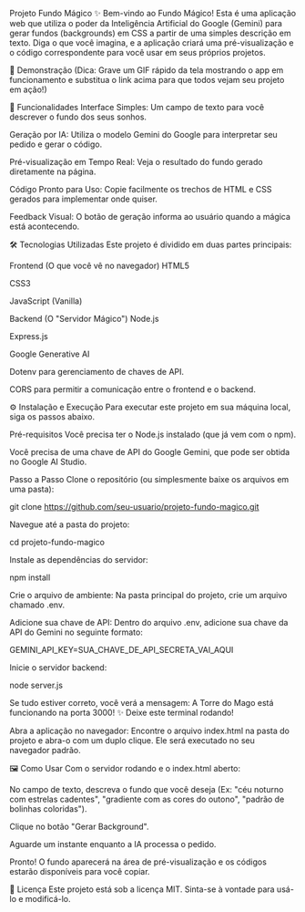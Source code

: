 Projeto Fundo Mágico ✨
Bem-vindo ao Fundo Mágico! Esta é uma aplicação web que utiliza o poder da Inteligência Artificial do Google (Gemini) para gerar fundos (backgrounds) em CSS a partir de uma simples descrição em texto. Diga o que você imagina, e a aplicação criará uma pré-visualização e o código correspondente para você usar em seus próprios projetos.

📸 Demonstração
(Dica: Grave um GIF rápido da tela mostrando o app em funcionamento e substitua o link acima para que todos vejam seu projeto em ação!)

🚀 Funcionalidades
Interface Simples: Um campo de texto para você descrever o fundo dos seus sonhos.

Geração por IA: Utiliza o modelo Gemini do Google para interpretar seu pedido e gerar o código.

Pré-visualização em Tempo Real: Veja o resultado do fundo gerado diretamente na página.

Código Pronto para Uso: Copie facilmente os trechos de HTML e CSS gerados para implementar onde quiser.

Feedback Visual: O botão de geração informa ao usuário quando a mágica está acontecendo.

🛠️ Tecnologias Utilizadas
Este projeto é dividido em duas partes principais:

Frontend (O que você vê no navegador)
HTML5

CSS3

JavaScript (Vanilla)

Backend (O "Servidor Mágico")
Node.js

Express.js

Google Generative AI

Dotenv para gerenciamento de chaves de API.

CORS para permitir a comunicação entre o frontend e o backend.

⚙️ Instalação e Execução
Para executar este projeto em sua máquina local, siga os passos abaixo.

Pré-requisitos
Você precisa ter o Node.js instalado (que já vem com o npm).

Você precisa de uma chave de API do Google Gemini, que pode ser obtida no Google AI Studio.

Passo a Passo
Clone o repositório (ou simplesmente baixe os arquivos em uma pasta):

git clone https://github.com/seu-usuario/projeto-fundo-magico.git

Navegue até a pasta do projeto:

cd projeto-fundo-magico

Instale as dependências do servidor:

npm install

Crie o arquivo de ambiente:
Na pasta principal do projeto, crie um arquivo chamado .env.

Adicione sua chave de API:
Dentro do arquivo .env, adicione sua chave da API do Gemini no seguinte formato:

GEMINI_API_KEY=SUA_CHAVE_DE_API_SECRETA_VAI_AQUI

Inicie o servidor backend:

node server.js

Se tudo estiver correto, você verá a mensagem: A Torre do Mago está funcionando na porta 3000! ✨
Deixe este terminal rodando!

Abra a aplicação no navegador:
Encontre o arquivo index.html na pasta do projeto e abra-o com um duplo clique. Ele será executado no seu navegador padrão.

🖼️ Como Usar
Com o servidor rodando e o index.html aberto:

No campo de texto, descreva o fundo que você deseja (Ex: "céu noturno com estrelas cadentes", "gradiente com as cores do outono", "padrão de bolinhas coloridas").

Clique no botão "Gerar Background".

Aguarde um instante enquanto a IA processa o pedido.

Pronto! O fundo aparecerá na área de pré-visualização e os códigos estarão disponíveis para você copiar.

📄 Licença
Este projeto está sob a licença MIT. Sinta-se à vontade para usá-lo e modificá-lo.